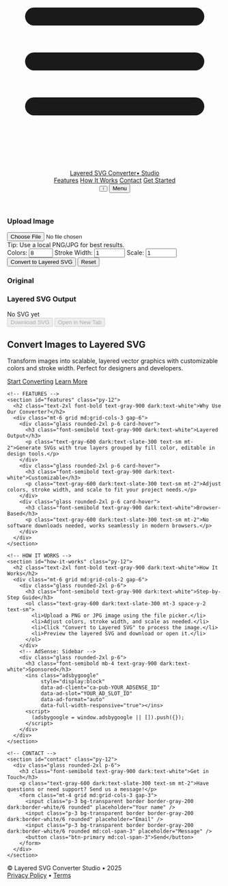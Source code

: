 <!DOCTYPE html PUBLIC "-//W3C//DTD XHTML 1.0 Strict//EN" "http://www.w3.org/TR/xhtml1/DTD/xhtml1-strict.dtd">
<html xmlns="http://www.w3.org/1999/xhtml" lang="en">
<head>
  <meta charset="utf-8" />
  <meta name="viewport" content="width=device-width, initial-scale=1" />
  <meta name="description" content="Convert images to layered SVG online with customizable colors and stroke width" />
  <meta name="keywords" content="image to SVG converter, layered SVG, online SVG converter, free image converter" />
  <title>Layered SVG Converter</title>
  <!-- Tailwind CDN -->
  <script src="https://cdn.tailwindcss.com"></script>
  <!-- Google AdSense Script -->
  <script async src="https://pagead2.googlesyndication.com/pagead/js/adsbygoogle.js?client=ca-pub-YOUR_ADSENSE_ID" crossorigin="anonymous"></script>
  <!-- Custom CSS -->
  <link rel="stylesheet" href="assets/style.css" />
</head>
<body class="antialiased">
  <header class="max-w-6xl mx-auto px-6 py-8 flex items-center justify-between">
    <a class="text-xl font-extrabold tracking-tight flex items-center gap-3" href="#">
      <div class="w-10 h-10 rounded-lg bg-gradient-to-br from-purple-600 to-indigo-500 flex items-center justify-center">
        <svg xmlns="http://www.w3.org/2000/svg" class="w-6 h-6 text-white" fill="none" viewBox="0 0 24 24" stroke="currentColor">
          <path stroke-linecap="round" stroke-linejoin="round" stroke-width="2" d="M3 7h18M3 12h18M3 17h18" />
        </svg>
      </div>
      <span class="text-2xl">Layered SVG Converter<span class="text-indigo-500">•</span> Studio</span>
    </a>
    <div class="flex items-center gap-4">
      <nav class="hidden md:flex gap-6 items-center text-sm text-gray-600 dark:text-slate-300">
        <a href="#features" class="hover:text-gray-800 dark:hover:text-white">Features</a>
        <a href="#how-it-works" class="hover:text-gray-800 dark:hover:text-white">How It Works</a>
        <a href="#contact" class="hover:text-gray-800 dark:hover:text-white">Contact</a>
        <a href="#convert" class="px-4 py-2 bg-gradient-to-r from-purple-600 to-indigo-500 rounded-md text-white shadow-lg">Get Started</a>
      </nav>
      <button id="themeToggle" class="p-2 rounded-md glass hover:bg-gray-100 dark:hover:bg-white/10">
        <svg id="lightIcon" class="w-5 h-5 text-gray-600 dark:text-slate-300" fill="none" viewBox="0 0 24 24" stroke="currentColor">
          <path stroke-linecap="round" stroke-linejoin="round" stroke-width="2" d="M12 3v1m0 16v1m9-9h-1M4 12H3m15.364 6.364l-.707-.707M6.343 6.343l-.707-.707m12.728 0l-.707.707M6.343 17.657l-.707.707M16 12a4 4 0 11-8 0 4 4 0 018 0z" />
        </svg>
        <svg id="darkIcon" class="w-5 h-5 text-gray-600 dark:text-slate-300 hidden" fill="none" viewBox="0 0 24 24" stroke="currentColor">
          <path stroke-linecap="round" stroke-linejoin="round" stroke-width="2" d="M21 12.79A9 9 0 1111.21 3 7 7 0 0021 12.79z" />
        </svg>
      </button>
      <button class="md:hidden p-2 rounded-md glass">Menu</button>
    </div>
  </header>

  <main class="max-w-6xl mx-auto px-6">
    <!-- HERO -->
    <section class="grid md:grid-cols-2 gap-10 items-center py-12" id="convert">
      <div class="converter-container glass rounded-2xl p-6 shadow-lg card-hover order-1 md:order-1">
        <h3 class="font-semibold mb-4 text-gray-900 dark:text-white">Upload Image</h3>
        <input type="file" id="fileInput" accept="image/*" class="block w-full text-sm text-gray-600 dark:text-slate-300
          file:mr-4 file:py-2 file:px-4
          file:rounded-md file:border-0
          file:text-sm file:font-semibold
          file:bg-indigo-500 file:text-white
          hover:file:bg-indigo-600 mb-4" />
        <div class="tip">Tip: Use a local PNG/JPG for best results.</div>
        <div class="grid grid-cols-3 gap-4 mb-4">
          <label>Colors: <input type="number" id="colors" value="8" min="2" max="32" /></label>
          <label>Stroke Width: <input type="number" id="strokewidth" value="1" min="0" max="10" step="0.1" /></label>
          <label>Scale: <input type="number" id="scale" value="1" step="0.25" min="0.25" max="4" /></label>
        </div>
        <div class="grid grid-cols-2 gap-4">
          <button id="convertBtn" class="btn-primary">Convert to Layered SVG</button>
          <button id="resetBtn" class="btn-secondary">Reset</button>
        </div>
        <div id="errorMsg" class="error hidden"></div>
        <div id="result" class="mt-6 hidden">
          <div class="grid md:grid-cols-2 gap-4">
            <div>
              <h3 class="font-semibold mb-2 text-gray-900 dark:text-white">Original</h3>
              <canvas id="canvas"></canvas>
            </div>
            <div>
              <h3 class="font-semibold mb-2 text-gray-900 dark:text-white">Layered SVG Output</h3>
              <div id="svgOutput">No SVG yet</div>
            </div>
          </div>
          <div id="layerPreview" class="layer-preview"></div>
          <div class="grid grid-cols-2 gap-4 mt-4">
            <button id="downloadBtn" class="btn-primary" disabled>Download SVG</button>
            <button id="openBtn" class="btn-secondary" disabled>Open in New Tab</button>
          </div>
        </div>
      </div>
      <div class="order-2 md:order-2">
        <h1 class="text-4xl md:text-5xl font-extrabold leading-tight text-gray-900 dark:text-white">Convert Images to Layered SVG</h1>
        <p class="mt-4 text-gray-600 dark:text-slate-300 max-w-xl">Transform images into scalable, layered vector graphics with customizable colors and stroke width. Perfect for designers and developers.</p>
        <div class="mt-6 flex gap-4">
          <a href="#convert" class="btn-primary">Start Converting</a>
          <a href="#how-it-works" class="px-5 py-3 rounded-md border border-gray-200 dark:border-white/6 glass">Learn More</a>
        </div>
        <!-- AdSense: Header Banner -->
        <div class="mt-8 text-center">
          <ins class="adsbygoogle"
               style="display:block"
               data-ad-client="ca-pub-YOUR_ADSENSE_ID"
               data-ad-slot="YOUR_AD_SLOT_ID"
               data-ad-format="auto"
               data-full-width-responsive="true"></ins>
          <script>
            (adsbygoogle = window.adsbygoogle || []).push({});
          </script>
        </div>
      </div>
    </section>

    <!-- FEATURES -->
    <section id="features" class="py-12">
      <h2 class="text-2xl font-bold text-gray-900 dark:text-white">Why Use Our Converter?</h2>
      <div class="mt-6 grid md:grid-cols-3 gap-6">
        <div class="glass rounded-2xl p-6 card-hover">
          <h3 class="font-semibold text-gray-900 dark:text-white">Layered Output</h3>
          <p class="text-gray-600 dark:text-slate-300 text-sm mt-2">Generate SVGs with true layers grouped by fill color, editable in design tools.</p>
        </div>
        <div class="glass rounded-2xl p-6 card-hover">
          <h3 class="font-semibold text-gray-900 dark:text-white">Customizable</h3>
          <p class="text-gray-600 dark:text-slate-300 text-sm mt-2">Adjust colors, stroke width, and scale to fit your project needs.</p>
        </div>
        <div class="glass rounded-2xl p-6 card-hover">
          <h3 class="font-semibold text-gray-900 dark:text-white">Browser-Based</h3>
          <p class="text-gray-600 dark:text-slate-300 text-sm mt-2">No software downloads needed, works seamlessly in modern browsers.</p>
        </div>
      </div>
    </section>

    <!-- HOW IT WORKS -->
    <section id="how-it-works" class="py-12">
      <h2 class="text-2xl font-bold text-gray-900 dark:text-white">How It Works</h2>
      <div class="mt-6 grid md:grid-cols-2 gap-6">
        <div class="glass rounded-2xl p-6">
          <h3 class="font-semibold text-gray-900 dark:text-white">Step-by-Step Guide</h3>
          <ol class="text-gray-600 dark:text-slate-300 mt-3 space-y-2 text-sm">
            <li>Upload a PNG or JPG image using the file picker.</li>
            <li>Adjust colors, stroke width, and scale as needed.</li>
            <li>Click "Convert to Layered SVG" to process the image.</li>
            <li>Preview the layered SVG and download or open it.</li>
          </ol>
        </div>
        <!-- AdSense: Sidebar -->
        <div class="glass rounded-2xl p-6">
          <h3 class="font-semibold mb-4 text-gray-900 dark:text-white">Sponsored</h3>
          <ins class="adsbygoogle"
               style="display:block"
               data-ad-client="ca-pub-YOUR_ADSENSE_ID"
               data-ad-slot="YOUR_AD_SLOT_ID"
               data-ad-format="auto"
               data-full-width-responsive="true"></ins>
          <script>
            (adsbygoogle = window.adsbygoogle || []).push({});
          </script>
        </div>
      </div>
    </section>

    <!-- CONTACT -->
    <section id="contact" class="py-12">
      <div class="glass rounded-2xl p-6">
        <h3 class="font-semibold text-gray-900 dark:text-white">Get in Touch</h3>
        <p class="text-gray-600 dark:text-slate-300 text-sm mt-2">Have questions or need support? Send us a message!</p>
        <form class="mt-4 grid md:grid-cols-3 gap-3">
          <input class="p-3 bg-transparent border border-gray-200 dark:border-white/6 rounded" placeholder="Your name" />
          <input class="p-3 bg-transparent border border-gray-200 dark:border-white/6 rounded" placeholder="Email" />
          <input class="p-3 bg-transparent border border-gray-200 dark:border-white/6 rounded md:col-span-3" placeholder="Message" />
          <button class="btn-primary md:col-span-3">Send</button>
        </form>
      </div>
    </section>
  </main>

  <footer class="max-w-6xl mx-auto px-6 py-8 text-gray-600 dark:text-slate-300 text-sm">
    <div class="flex items-center justify-between">
      <div>© Layered SVG Converter Studio • 2025</div>
      <div>
        <a href="/privacy.html" class="text-indigo-500">Privacy Policy</a> •
        <a href="/terms.html" class="text-indigo-500">Terms</a>
      </div>
    </div>
  </footer>

  <!-- Custom JavaScript -->
  <script src="assets/script/script.js"></script>
</body>
</html>


